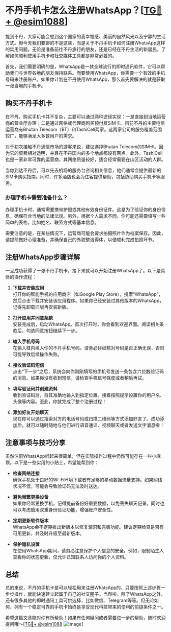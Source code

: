 # 不丹手机卡怎么注册WhatsApp？[[TG💪+ @esim1088](https://t.me/s/esim1088)]

提到不丹，大家可能会想到这个国家的高幸福感、美丽的自然风光以及宁静的生活方式。但今天我们要聊的不是这些，而是关于不丹手机卡如何注册WhatsApp这样的实用问题。无论是准备前往不丹旅行的朋友，还是已经在不丹生活的新居民，了解如何顺利使用手机卡和社交媒体工具都是非常必要的。

首先，我们需要明确的是，WhatsApp是一款全球流行的即时通讯软件，它可以帮助我们与世界各地的朋友保持联系。而要使用WhatsApp，你需要一个有效的手机号码来注册账户。如果你计划在不丹使用WhatsApp，那么首先要解决的就是获取一张当地的手机卡。

## 购买不丹手机卡

在不丹，购买手机卡并不复杂，主要可以通过两种途径实现：一是直接到当地运营商的营业厅办理；二是通过网络或代理商购买预付费SIM卡。目前不丹的主要电信运营商有Bhutan Telecom（BT）和TashiCell两家。这两家公司的服务覆盖范围较广，能够满足大多数用户的需求。

对于初次接触不丹通信市场的游客来说，建议选择Bhutan Telecom的SIM卡。因为它的资费相对透明，并且在不丹国内的多个地点都设有网点。此外，TashiCell也是一家非常可靠的运营商，其网络质量较好，适合经常需要在山区活动的人群。

当你到达不丹后，可以先去机场的服务台咨询相关信息，他们通常会提供最新的SIM卡购买指南。同时，许多酒店也会为住客提供帮助，包括协助购买手机卡等服务。

### 办理手机卡需要准备什么？

办理手机卡时，通常需要携带护照或其他有效身份证件。这是为了验证你的身份信息，确保符合当地的法律法规。另外，根据个人需求不同，你可能还需要填写一些简单的表格，比如姓名、联系方式等基本信息。

需要注意的是，在某些情况下，运营商可能会要求拍摄照片作为档案保存。因此，请提前做好心理准备，并确保自己的外貌整洁得体，以便顺利完成拍照环节。

## 注册WhatsApp步骤详解

一旦成功获得了一张不丹手机卡，接下来就可以开始注册WhatsApp了。以下是具体的操作流程：

1. **下载并安装应用**  
   打开你的智能手机的应用商店（如Google Play Store），搜索“WhatsApp”，然后点击下载并安装该应用程序。如果你已经安装过其他版本的WhatsApp，记得先卸载旧版再安装新版。

2. **打开应用并同意条款**  
   安装完成后，启动WhatsApp。首次打开时，你会看到欢迎界面。阅读相关条款后，勾选同意按钮继续下一步。

3. **输入手机号码**  
   在输入框内填入你的不丹手机号码。请务必仔细核对号码是否正确无误，否则可能导致后续操作失败。

4. **接收验证码短信**  
   点击“下一步”之后，系统会向你刚刚填写的手机号发送一条包含六位数验证码的消息。如果你没有收到短信，请检查手机信号强度或者稍后再试。

5. **填写验证码并创建资料**  
   收到验证码后，将其准确地输入到指定位置。接着按照提示设置你的用户名、头像等内容。至此，你就完成了整个注册过程！

6. **添加好友开始聊天**  
   现在你可以通过搜索对方的电话号码或扫描二维码等方式添加好友了。成功添加后，就可以随时随地与他们进行语音通话、视频聊天或者发送文字消息啦！

## 注意事项与技巧分享

虽然注册WhatsApp听起来很简单，但在实际操作过程中仍然可能存在一些小麻烦。以下是一些实用的小贴士，希望能帮到你：

- **检查网络连接**  
  确保手机处于良好的Wi-Fi环境下或者有足够的移动数据流量支持。如果网络状况不佳，可能会导致验证码无法及时送达。

- **避免频繁更换设备**  
  如果你经常更换手机，记得提前备份好重要数据，以免丢失聊天记录。同时也可以考虑启用双重身份验证功能，增强账户安全性。

- **定期更新软件版本**  
  WhatsApp会不定期推出新版本以修复漏洞和完善功能。建议定期检查是否有可用更新，并及时升级至最新版本。

- **保护隐私设置**  
  在使用WhatsApp期间，请务必注意保护个人信息的安全。例如，限制陌生人查看你的状态更新，仅允许已知联系人访问你的个人资料。

## 总结

总的来说，不丹的手机卡是可以轻松用来注册WhatsApp的。只要按照上述步骤一步步操作，就能快速建立起属于自己的社交圈子。当然啦，除了WhatsApp之外，还有很多其他的即时通讯工具可供选择，比如微信、Telegram等等。但无论如何，拥有一个稳定可靠的手机卡始终是享受现代科技带来的便利的前提条件之一。

希望这篇文章能对你有所帮助！如果有任何疑问或者需要进一步的帮助，随时欢迎提问哦～[[TG💪+ @esim1088](https://t.me/s/esim1088) ![Image](https://i.postimg.cc/4NQfJmqS/Snipaste-2025-05-13-00-14-12.png)]